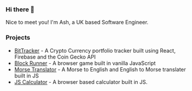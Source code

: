 ### Hi there 👋

Nice to meet you! I'm Ash, a UK based Software Engineer.

<h3>Projects</h3>
<ul>
  <li><a target=_blank href=https://github.com/ashryan/BitTracker>BitTracker</a> - A Crypto Currency portfolio tracker built using React, Firebase and the Coin Gecko API</li>
  <li><a target=_blank href=https://github.com/ashryan/block-runner>Block Runner</a> - A browser game built in vanilla JavaScript</li>
  <li><a target=_blank href=https://github.com/ashryan/morse-translator>Morse Translator</a> - A Morse to English and English to Morse translater built in JS</li>
  <li><a target=_blank href=https://github.com/ashryan/calculator>JS Calculator</a> - A browser based calculator built in JS. 

<!--
**ashryan/ashryan** is a ✨ _special_ ✨ repository because its `README.md` (this file) appears on your GitHub profile.

Here are some ideas to get you started:

- 🔭 I’m currently working on ...
- 🌱 I’m currently learning ...
- 👯 I’m looking to collaborate on ...
- 🤔 I’m looking for help with ...
- 💬 Ask me about ...
- 📫 How to reach me: ...
- 😄 Pronouns: ...
- ⚡ Fun fact: ...
-->
